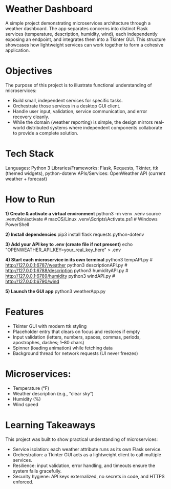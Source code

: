 # Weather Dashboard
A simple project demonstrating microservices architecture through a weather dashboard. The app separates concerns into distinct Flask services (temperature, description, humidity, wind), each independently exposing an endpoint, and integrates them into a Tkinter GUI. This structure showcases how lightweight services can work together to form a cohesive application.

# Objectives
The purpose of this project is to illustrate functional understanding of microservices:

- Build small, independent services for specific tasks.
- Orchestrate those services in a desktop GUI client.
- Handle user input, validation, service communication, and error recovery cleanly.
- While the domain (weather reporting) is simple, the design mirrors real-world distributed systems where independent components collaborate to provide a complete solution.

# Tech Stack
Languages: Python 3
Libraries/Frameworks: Flask, Requests, Tkinter, ttk (themed widgets), python-dotenv
APIs/Services: OpenWeather API (current weather + forecast)

# How to Run
**1) Create & activate a virtual environment**
python3 -m venv .venv
source .venv/bin/activate   # macOS/Linux
.venv\Scripts\Activate.ps1  # Windows PowerShell

**2) Install dependencies**
pip3 install flask requests python-dotenv

**3) Add your API key to .env (create file if not present)**
echo "OPENWEATHER_API_KEY=your_real_key_here" > .env

**4) Start each microservice in its own terminal**
python3 tempAPI.py         # http://127.0.0.1:6787/weather
python3 descriptionAPI.py  # http://127.0.0.1:6788/description
python3 humidityAPI.py     # http://127.0.0.1:6789/humidity
python3 windAPI.py         # http://127.0.0.1:6790/wind

**5) Launch the GUI app**
python3 weatherApp.py

# Features
- Tkinter GUI with modern ttk styling
- Placeholder entry that clears on focus and restores if empty
- Input validation (letters, numbers, spaces, commas, periods, apostrophes, dashes; 1–80 chars)
- Spinner (loading animation) while fetching data
- Background thread for network requests (UI never freezes)

# Microservices:
- Temperature (°F)
- Weather description (e.g., “clear sky”)
- Humidity (%)
- Wind speed

# Learning Takeaways
This project was built to show practical understanding of microservices:

- Service isolation: each weather attribute runs as its own Flask service.
- Orchestration: a Tkinter GUI acts as a lightweight client to call multiple services.
- Resilience: input validation, error handling, and timeouts ensure the system fails gracefully.
- Security hygiene: API keys externalized, no secrets in code, and HTTPS enforced.
